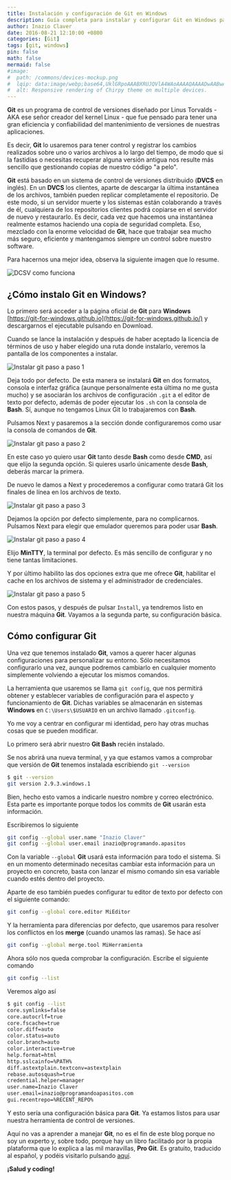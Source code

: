 ```yaml
---
title: Instalación y configuración de Git en Windows
description: Guía completa para instalar y configurar Git en Windows paso a paso. Aprende a descargar Git, configurar usuario, email, editor y herramientas de merge con comandos esenciales y capturas de pantalla.
author: Inazio Claver
date: 2016-08-21 12:10:00 +0800
categories: [Git]
tags: [git, windows]
pin: false
math: false
mermaid: false
#image:
#  path: /commons/devices-mockup.png
#  lqip: data:image/webp;base64,UklGRpoAAABXRUJQVlA4WAoAAAAQAAAADwAABwAAQUxQSDIAAAARL0AmbZurmr57yyIiqE8oiG0bejIYEQTgqiDA9vqnsUSI6H+oAERp2HZ65qP/VIAWAFZQOCBCAAAA8AEAnQEqEAAIAAVAfCWkAALp8sF8rgRgAP7o9FDvMCkMde9PK7euH5M1m6VWoDXf2FkP3BqV0ZYbO6NA/VFIAAAA
#  alt: Responsive rendering of Chirpy theme on multiple devices.
---
```


**Git** es un programa de control de versiones diseñado por Linus Torvalds - AKA ese señor creador del kernel Linux - que fue pensado para tener una gran eficiencia y confiabilidad del mantenimiento de versiones de nuestras aplicaciones.

Es decir, **Git** lo usaremos para tener control y registrar los cambios realizados sobre uno o varios archivos a lo largo del tiempo, de modo que si la fastidias o necesitas recuperar alguna versión antigua nos resulte más sencillo que gestionando copias de nuestro código "a pelo".


**Git** está basado en un sistema de control de versiones distribuido (**DVCS** en inglés). En un **DVCS** los clientes, aparte de descargar la última instantánea de los archivos, también pueden replicar completamente el repositorio. De este modo, si un servidor muerte y los sistemas están colaborando a través de él, cualquiera de los repositorios clientes podrá copiarse en el servidor de nuevo y restaurarlo.
Es decir, cada vez que hacemos una instantánea realmente estamos haciendo una copia de seguridad completa. Eso, mezclado con la enorme velocidad de **Git**, hace que trabajar sea mucho más seguro, eficiente y mantengamos siempre un control sobre nuestro software.

Para hacernos una mejor idea, observa la siguiente imagen que lo resume.

![DCSV como funciona](/img/posts/20160821_1.png)

## ¿Cómo instalo Git en Windows?

Lo primero será acceder a la página oficial de **Git** para **Windows** [https://git-for-windows.github.io](https://git-for-windows.github.io/) y descargarnos el ejecutable pulsando en Download.

Cuando se lance la instalación y después de haber aceptado la licencia de términos de uso y haber elegido una ruta donde instalarlo, veremos la pantalla de los componentes a instalar.

![Instalar git paso a paso 1](/img/posts/20160821_2.png)

Deja todo por defecto. De esta manera se instalará **Git** en dos formatos, consola e interfaz gráfica (aunque personalmente esta última no me gusta mucho) y se asociarán los archivos de configuración ```.git``` a el editor de texto por defecto, además de poder ejecutar los ```.sh``` con la consola de **Bash**. Sí, aunque no tengamos Linux Git lo trabajaremos con **Bash**.

Pulsamos Next y pasaremos a la sección donde configuraremos como usar la consola de comandos de **Git**.

![Instalar git paso a paso 2](/img/posts/20160821_3.png)

En este caso yo quiero usar **Git** tanto desde **Bash** como desde **CMD**, así que elijo la segunda opción. Si quieres usarlo únicamente desde **Bash**, deberás marcar la primera.

De nuevo le damos a Next y procederemos a configurar como tratará Git los finales de línea en los archivos de texto.

![Instalar git paso a paso 3](/img/posts/20160821_4.png)

Dejamos la opción por defecto simplemente, para no complicarnos. Pulsamos Next para elegir que emulador queremos para poder usar **Bash**.

![Instalar git paso a paso 4](/img/posts/20160821_5.png)

Elijo **MinTTY**, la terminal por defecto. Es más sencillo de configurar y no tiene tantas limitaciones.

Y por último habilito las dos opciones extra que me ofrece **Git**, habilitar el cache en los archivos de sistema y el administrador de credenciales.

![Instalar git paso a paso 5](/img/posts/20160821_6.png)

Con estos pasos, y después de pulsar ```Install```, ya tendremos listo en nuestra máquina **Git**. Vayamos a la segunda parte, su configuración básica.

## Cómo configurar Git

Una vez que tenemos instalado **Git**, vamos a querer hacer algunas configuraciones para personalizar su entorno. Sólo necesitamos configurarlo una vez, aunque podremos cambiarlo en cualquier momento simplemente volviendo a ejecutar los mismos comandos.

La herramienta que usaremos se llama ```git config```, que nos permitirá obtener y establecer variables de configuración para el aspecto y funcionamiento de **Git**.
Dichas variables se almacenarán en sistemas **Windows** en ```C:\Users\$USUARIO``` en un archivo llamado ```.gitconfig```.

Yo me voy a centrar en configurar mi identidad, pero hay otras muchas cosas que se pueden modificar.

Lo primero será abrir nuestro **Git Bash** recién instalado.

Se nos abrirá una nueva terminal, y ya que estamos vamos a comprobar que versión de **Git** tenemos instalada escribiendo ```git --version```

```bash
$ git --version
git version 2.9.3.windows.1
```

Bien, hecho esto vamos a indicarle nuestro nombre y correo electrónico. Esta parte es importante porque todos los commits de **Git** usarán esta información.

Escribiremos lo siguiente

```bash
git config --global user.name "Inazio Claver"
git config --global user.email inazio@programando.apasitos
```

Con la variable ```--global``` **Git** usará esta información para todo el sistema. Si en un momento determinado necesitas cambiar esta información para un proyecto en concreto, basta con lanzar el mismo comando sin esa variable cuando estés dentro del proyecto.

Aparte de eso también puedes configurar tu editor de texto por defecto con el siguiente comando:

```bash
git config --global core.editor MiEditor
```

Y la herramienta para diferencias por defecto, que usaremos para resolver los conflictos en los **merge** (cuando unamos las ramas). Se hace así

```bash
git config --global merge.tool MiHerramienta
```

Ahora sólo nos queda comprobar la configuración. Escribe el siguiente comando

```bash
git config --list
```

Veremos algo así

```bash
$ git config --list
core.symlinks=false
core.autocrlf=true
core.fscache=true
color.diff=auto
color.status=auto
color.branch=auto
color.interactive=true
help.format=html
http.sslcainfo=%PATH%
diff.astextplain.textconv=astextplain
rebase.autosquash=true
credential.helper=manager
user.name=Inazio Claver
user.email=inazio@programandoapasitos.com
gui.recentrepo=%RECENT_REPO%
```

Y esto sería una configuración básica para **Git**. Ya estamos listos para usar nuestra herramienta de control de versiones.

Aquí no vas a aprender a manejar **Git**, no es el fin de este blog porque no soy un experto y, sobre todo, porque hay un libro facilitado por la propia plataforma que lo explica a las mil maravillas, **Pro Git**. Es gratuito, traducido al español, y podéis visitarlo pulsando [aquí](https://git-scm.com/book/es/v2).

**¡Salud y coding!**